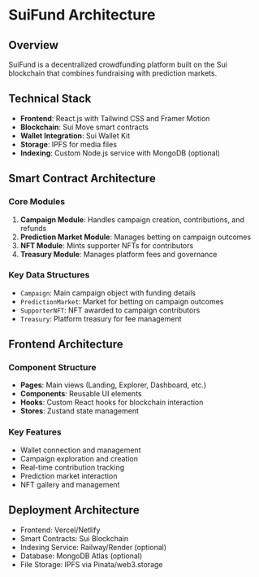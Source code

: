 # SuiFund Architecture

## Overview
SuiFund is a decentralized crowdfunding platform built on the Sui blockchain that combines fundraising with prediction markets.

## Technical Stack
- **Frontend**: React.js with Tailwind CSS and Framer Motion
- **Blockchain**: Sui Move smart contracts
- **Wallet Integration**: Sui Wallet Kit
- **Storage**: IPFS for media files
- **Indexing**: Custom Node.js service with MongoDB (optional)

## Smart Contract Architecture

### Core Modules
1. **Campaign Module**: Handles campaign creation, contributions, and refunds
2. **Prediction Market Module**: Manages betting on campaign outcomes
3. **NFT Module**: Mints supporter NFTs for contributors
4. **Treasury Module**: Manages platform fees and governance

### Key Data Structures
- `Campaign`: Main campaign object with funding details
- `PredictionMarket`: Market for betting on campaign outcomes
- `SupporterNFT`: NFT awarded to campaign contributors
- `Treasury`: Platform treasury for fee management

## Frontend Architecture

### Component Structure
- **Pages**: Main views (Landing, Explorer, Dashboard, etc.)
- **Components**: Reusable UI elements
- **Hooks**: Custom React hooks for blockchain interaction
- **Stores**: Zustand state management

### Key Features
- Wallet connection and management
- Campaign exploration and creation
- Real-time contribution tracking
- Prediction market interaction
- NFT gallery and management

## Deployment Architecture
- Frontend: Vercel/Netlify
- Smart Contracts: Sui Blockchain
- Indexing Service: Railway/Render (optional)
- Database: MongoDB Atlas (optional)
- File Storage: IPFS via Pinata/web3.storage